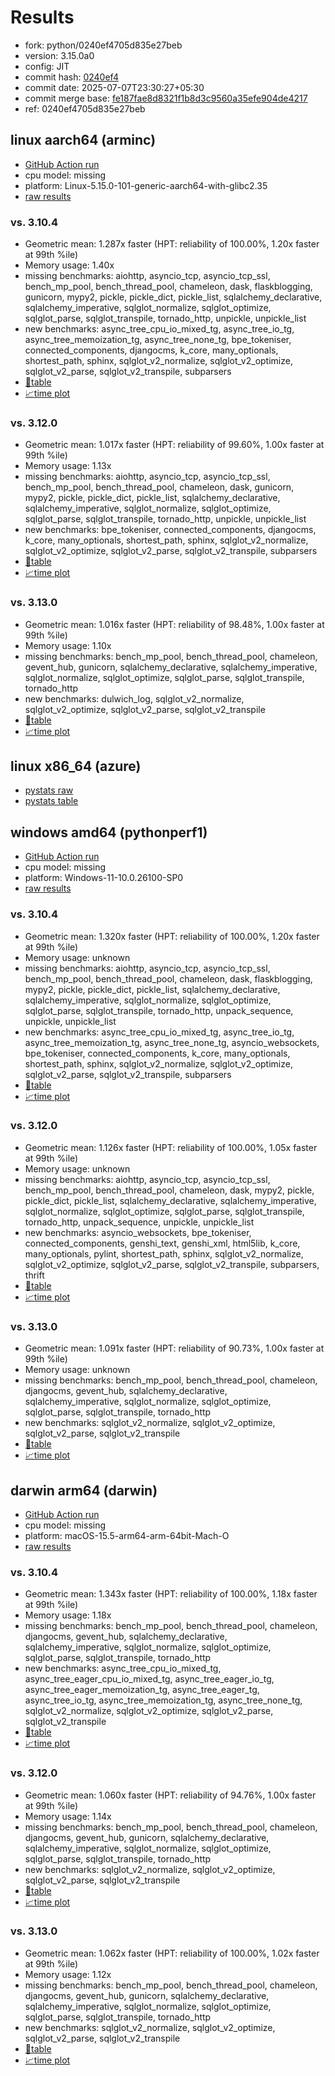 # Results

- fork: python/0240ef4705d835e27beb
- version: 3.15.0a0
- config: JIT
- commit hash: [0240ef4](https://github.com/python/cpython/commit/0240ef4)
- commit date: 2025-07-07T23:30:27+05:30
- commit merge base: [fe187fae8d8321f1b8d3c9560a35efe904de4217](https://github.com/python/cpython/commit/fe187fae8d8321f1b8d3c9560a35efe904de4217)
- ref: 0240ef4705d835e27beb

## linux aarch64 (arminc)

- [GitHub Action run](https://github.com/faster-cpython/benchmarking/actions/runs/16131305975)
- cpu model: missing
- platform: Linux-5.15.0-101-generic-aarch64-with-glibc2.35
- [raw results](bm-20250707-arminc-aarch64-python-0240ef4705d835e27beb-3.15.0a0-0240ef4.json)

### vs. 3.10.4

- Geometric mean: 1.287x faster (HPT: reliability of 100.00%, 1.20x faster at 99th %ile)
- Memory usage: 1.40x
- missing benchmarks: aiohttp, asyncio_tcp, asyncio_tcp_ssl, bench_mp_pool, bench_thread_pool, chameleon, dask, flaskblogging, gunicorn, mypy2, pickle, pickle_dict, pickle_list, sqlalchemy_declarative, sqlalchemy_imperative, sqlglot_normalize, sqlglot_optimize, sqlglot_parse, sqlglot_transpile, tornado_http, unpickle, unpickle_list
- new benchmarks: async_tree_cpu_io_mixed_tg, async_tree_io_tg, async_tree_memoization_tg, async_tree_none_tg, bpe_tokeniser, connected_components, djangocms, k_core, many_optionals, shortest_path, sphinx, sqlglot_v2_normalize, sqlglot_v2_optimize, sqlglot_v2_parse, sqlglot_v2_transpile, subparsers
- [📄table](bm-20250707-arminc-aarch64-python-0240ef4705d835e27beb-3.15.0a0-0240ef4-vs-3.10.4.md)
- [📈time plot](bm-20250707-arminc-aarch64-python-0240ef4705d835e27beb-3.15.0a0-0240ef4-vs-3.10.4.svg)

### vs. 3.12.0

- Geometric mean: 1.017x faster (HPT: reliability of 99.60%, 1.00x faster at 99th %ile)
- Memory usage: 1.13x
- missing benchmarks: aiohttp, asyncio_tcp, asyncio_tcp_ssl, bench_mp_pool, bench_thread_pool, chameleon, dask, gunicorn, mypy2, pickle, pickle_dict, pickle_list, sqlalchemy_declarative, sqlalchemy_imperative, sqlglot_normalize, sqlglot_optimize, sqlglot_parse, sqlglot_transpile, tornado_http, unpickle, unpickle_list
- new benchmarks: bpe_tokeniser, connected_components, djangocms, k_core, many_optionals, shortest_path, sphinx, sqlglot_v2_normalize, sqlglot_v2_optimize, sqlglot_v2_parse, sqlglot_v2_transpile, subparsers
- [📄table](bm-20250707-arminc-aarch64-python-0240ef4705d835e27beb-3.15.0a0-0240ef4-vs-3.12.0.md)
- [📈time plot](bm-20250707-arminc-aarch64-python-0240ef4705d835e27beb-3.15.0a0-0240ef4-vs-3.12.0.svg)

### vs. 3.13.0

- Geometric mean: 1.016x faster (HPT: reliability of 98.48%, 1.00x faster at 99th %ile)
- Memory usage: 1.10x
- missing benchmarks: bench_mp_pool, bench_thread_pool, chameleon, gevent_hub, gunicorn, sqlalchemy_declarative, sqlalchemy_imperative, sqlglot_normalize, sqlglot_optimize, sqlglot_parse, sqlglot_transpile, tornado_http
- new benchmarks: dulwich_log, sqlglot_v2_normalize, sqlglot_v2_optimize, sqlglot_v2_parse, sqlglot_v2_transpile
- [📄table](bm-20250707-arminc-aarch64-python-0240ef4705d835e27beb-3.15.0a0-0240ef4-vs-3.13.0.md)
- [📈time plot](bm-20250707-arminc-aarch64-python-0240ef4705d835e27beb-3.15.0a0-0240ef4-vs-3.13.0.svg)

## linux x86_64 (azure)

- [pystats raw](bm-20250707-azure-x86_64-python-0240ef4705d835e27beb-3.15.0a0-0240ef4-pystats.json)
- [pystats table](bm-20250707-azure-x86_64-python-0240ef4705d835e27beb-3.15.0a0-0240ef4-pystats.md)

## windows amd64 (pythonperf1)

- [GitHub Action run](https://github.com/faster-cpython/benchmarking/actions/runs/16131305975)
- cpu model: missing
- platform: Windows-11-10.0.26100-SP0
- [raw results](bm-20250707-pythonperf1-amd64-python-0240ef4705d835e27beb-3.15.0a0-0240ef4.json)

### vs. 3.10.4

- Geometric mean: 1.320x faster (HPT: reliability of 100.00%, 1.20x faster at 99th %ile)
- Memory usage: unknown
- missing benchmarks: aiohttp, asyncio_tcp, asyncio_tcp_ssl, bench_mp_pool, bench_thread_pool, chameleon, dask, flaskblogging, mypy2, pickle, pickle_dict, pickle_list, sqlalchemy_declarative, sqlalchemy_imperative, sqlglot_normalize, sqlglot_optimize, sqlglot_parse, sqlglot_transpile, tornado_http, unpack_sequence, unpickle, unpickle_list
- new benchmarks: async_tree_cpu_io_mixed_tg, async_tree_io_tg, async_tree_memoization_tg, async_tree_none_tg, asyncio_websockets, bpe_tokeniser, connected_components, k_core, many_optionals, shortest_path, sphinx, sqlglot_v2_normalize, sqlglot_v2_optimize, sqlglot_v2_parse, sqlglot_v2_transpile, subparsers
- [📄table](bm-20250707-pythonperf1-amd64-python-0240ef4705d835e27beb-3.15.0a0-0240ef4-vs-3.10.4.md)
- [📈time plot](bm-20250707-pythonperf1-amd64-python-0240ef4705d835e27beb-3.15.0a0-0240ef4-vs-3.10.4.svg)

### vs. 3.12.0

- Geometric mean: 1.126x faster (HPT: reliability of 100.00%, 1.05x faster at 99th %ile)
- Memory usage: unknown
- missing benchmarks: aiohttp, asyncio_tcp, asyncio_tcp_ssl, bench_mp_pool, bench_thread_pool, chameleon, dask, mypy2, pickle, pickle_dict, pickle_list, sqlalchemy_declarative, sqlalchemy_imperative, sqlglot_normalize, sqlglot_optimize, sqlglot_parse, sqlglot_transpile, tornado_http, unpack_sequence, unpickle, unpickle_list
- new benchmarks: asyncio_websockets, bpe_tokeniser, connected_components, genshi_text, genshi_xml, html5lib, k_core, many_optionals, pylint, shortest_path, sphinx, sqlglot_v2_normalize, sqlglot_v2_optimize, sqlglot_v2_parse, sqlglot_v2_transpile, subparsers, thrift
- [📄table](bm-20250707-pythonperf1-amd64-python-0240ef4705d835e27beb-3.15.0a0-0240ef4-vs-3.12.0.md)
- [📈time plot](bm-20250707-pythonperf1-amd64-python-0240ef4705d835e27beb-3.15.0a0-0240ef4-vs-3.12.0.svg)

### vs. 3.13.0

- Geometric mean: 1.091x faster (HPT: reliability of 90.73%, 1.00x faster at 99th %ile)
- Memory usage: unknown
- missing benchmarks: bench_mp_pool, bench_thread_pool, chameleon, djangocms, gevent_hub, sqlalchemy_declarative, sqlalchemy_imperative, sqlglot_normalize, sqlglot_optimize, sqlglot_parse, sqlglot_transpile, tornado_http
- new benchmarks: sqlglot_v2_normalize, sqlglot_v2_optimize, sqlglot_v2_parse, sqlglot_v2_transpile
- [📄table](bm-20250707-pythonperf1-amd64-python-0240ef4705d835e27beb-3.15.0a0-0240ef4-vs-3.13.0.md)
- [📈time plot](bm-20250707-pythonperf1-amd64-python-0240ef4705d835e27beb-3.15.0a0-0240ef4-vs-3.13.0.svg)

## darwin arm64 (darwin)

- [GitHub Action run](https://github.com/faster-cpython/benchmarking/actions/runs/16131305975)
- cpu model: missing
- platform: macOS-15.5-arm64-arm-64bit-Mach-O
- [raw results](bm-20250707-darwin-arm64-python-0240ef4705d835e27beb-3.15.0a0-0240ef4.json)

### vs. 3.10.4

- Geometric mean: 1.343x faster (HPT: reliability of 100.00%, 1.18x faster at 99th %ile)
- Memory usage: 1.18x
- missing benchmarks: bench_mp_pool, bench_thread_pool, chameleon, djangocms, gevent_hub, sqlalchemy_declarative, sqlalchemy_imperative, sqlglot_normalize, sqlglot_optimize, sqlglot_parse, sqlglot_transpile, tornado_http
- new benchmarks: async_tree_cpu_io_mixed_tg, async_tree_eager_cpu_io_mixed_tg, async_tree_eager_io_tg, async_tree_eager_memoization_tg, async_tree_eager_tg, async_tree_io_tg, async_tree_memoization_tg, async_tree_none_tg, sqlglot_v2_normalize, sqlglot_v2_optimize, sqlglot_v2_parse, sqlglot_v2_transpile
- [📄table](bm-20250707-darwin-arm64-python-0240ef4705d835e27beb-3.15.0a0-0240ef4-vs-3.10.4.md)
- [📈time plot](bm-20250707-darwin-arm64-python-0240ef4705d835e27beb-3.15.0a0-0240ef4-vs-3.10.4.svg)

### vs. 3.12.0

- Geometric mean: 1.060x faster (HPT: reliability of 94.76%, 1.00x faster at 99th %ile)
- Memory usage: 1.14x
- missing benchmarks: bench_mp_pool, bench_thread_pool, chameleon, djangocms, gevent_hub, gunicorn, sqlalchemy_declarative, sqlalchemy_imperative, sqlglot_normalize, sqlglot_optimize, sqlglot_parse, sqlglot_transpile, tornado_http
- new benchmarks: sqlglot_v2_normalize, sqlglot_v2_optimize, sqlglot_v2_parse, sqlglot_v2_transpile
- [📄table](bm-20250707-darwin-arm64-python-0240ef4705d835e27beb-3.15.0a0-0240ef4-vs-3.12.0.md)
- [📈time plot](bm-20250707-darwin-arm64-python-0240ef4705d835e27beb-3.15.0a0-0240ef4-vs-3.12.0.svg)

### vs. 3.13.0

- Geometric mean: 1.062x faster (HPT: reliability of 100.00%, 1.02x faster at 99th %ile)
- Memory usage: 1.12x
- missing benchmarks: bench_mp_pool, bench_thread_pool, chameleon, djangocms, gevent_hub, gunicorn, sqlalchemy_declarative, sqlalchemy_imperative, sqlglot_normalize, sqlglot_optimize, sqlglot_parse, sqlglot_transpile, tornado_http
- new benchmarks: sqlglot_v2_normalize, sqlglot_v2_optimize, sqlglot_v2_parse, sqlglot_v2_transpile
- [📄table](bm-20250707-darwin-arm64-python-0240ef4705d835e27beb-3.15.0a0-0240ef4-vs-3.13.0.md)
- [📈time plot](bm-20250707-darwin-arm64-python-0240ef4705d835e27beb-3.15.0a0-0240ef4-vs-3.13.0.svg)

